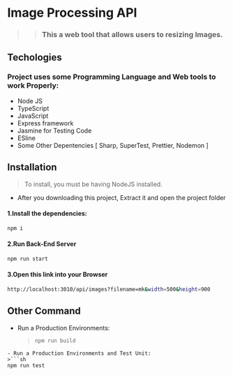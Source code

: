 # Image Processing API

> > ### This a web tool that allows users to resizing Images.

## Techologies

### Project uses some Programming Language and Web tools to work Properly:

- Node JS
- TypeScript
- JavaScript
- Express framework
- Jasmine for Testing Code
- ESline
- Some Other Depentencies [ Sharp, SuperTest, Prettier, Nodemon ]

## Installation

> To install, you must be having NodeJS installed.

- After you downloading this project, Extract it and open the project folder

#### 1.Install the dependencies:

```sh
npm i
```

#### 2.Run Back-End Server

```sh
npm run start
```

#### 3.Open this link into your Browser

```sh
http://localhost:3010/api/images?filename=mk&width=500&height=900
```

## Other Command

- Run a Production Environments:
  > ```sh
  > npm run build
  > ```

````
- Run a Production Environments and Test Unit:
>```sh
npm run test
````
